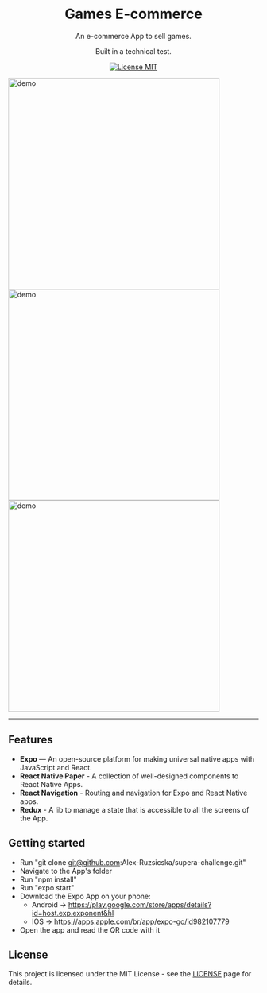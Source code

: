 <h1 align="center">
<br>
Games E-commerce
</h1>

<p align="center">An e-commerce App to sell games.</p>
<p align="center">Built in a technical test.</p>

<p align="center">
  <a href="https://opensource.org/licenses/MIT">
    <img src="https://img.shields.io/badge/License-MIT-blue.svg" alt="License MIT">
  </a>
</p>

[//]: # (Add your gifs/images here:)
<div>
  <img src="https://i.imgur.com/ZUgwfwg.jpeg" alt="demo" height="425">
  <img src="https://i.imgur.com/iuB2MBv.jpeg" alt="demo" height="425">
  <img src="https://i.imgur.com/97f17RO.jpeg" alt="demo" height="425">
  
</div>

<hr />

## Features
[//]: # (Add the features of your project here:)

- **Expo** —  An open-source platform for making universal native apps with JavaScript and React.
- **React Native Paper** - A collection of well-designed components to React Native Apps.
- **React Navigation** - Routing and navigation for Expo and React Native apps.
- **Redux** - A lib to manage a state that is accessible to all the screens of the App.

## Getting started

- Run "git clone git@github.com:Alex-Ruzsicska/supera-challenge.git"
- Navigate to the App's folder
- Run "npm install"
- Run "expo start"
- Download the Expo App on your phone:
  - Android -> https://play.google.com/store/apps/details?id=host.exp.exponent&hl
  - IOS -> https://apps.apple.com/br/app/expo-go/id982107779
- Open the app and read the QR code with it


## License

This project is licensed under the MIT License - see the [LICENSE](https://opensource.org/licenses/MIT) page for details.
